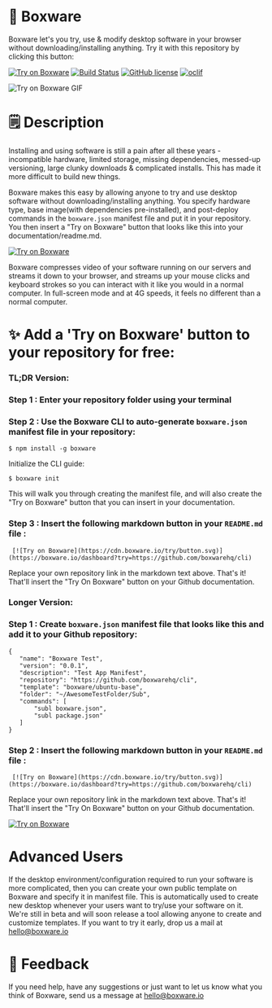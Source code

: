 🚀 Boxware
===========

Boxware let's you try, use & modify desktop software in your browser without downloading/installing anything. Try it with this repository by clicking this button: 

[![Try on Boxware](https://cdn.boxware.io/try/button.svg)](https://boxware.io/dashboard?try=https://github.com/boxwarehq/cli) 
[![Build Status](https://travis-ci.org/boxwarehq/boxware-cli.svg?branch=master)](https://travis-ci.org/boxwarehq/cli) 
[![GitHub license](https://img.shields.io/github/license/boxwarehq/cli.svg)](https://github.com/boxwarehq/cli) 
[![oclif](https://img.shields.io/badge/cli-oclif-brightgreen.svg)](https://oclif.io) 

![Try on Boxware GIF](https://cdn.boxware.io/try/tryonboxware.smallest.gif)

# 🗒 Description

Installing and using software is still a pain after all these years - incompatible hardware, limited storage, missing dependencies, messed-up versioning, large clunky downloads & complicated installs. This has made it more difficult to build new things. 

Boxware makes this easy by allowing anyone to try and use desktop software without downloading/installing anything. You specify hardware type, base image(with dependencies pre-installed), and post-deploy commands in the `boxware.json` manifest file and put it in your repository. You then insert a "Try on Boxware" button that looks like this into your documentation/readme.md.  

[![Try on Boxware](https://cdn.boxware.io/try/button.svg)](https://boxware.io/dashboard?try=https://github.com/boxwarehq/cli) 
  
Boxware compresses video of your software running on our servers and streams it down to your browser, and streams up your mouse clicks and keyboard strokes so you can interact with it like you would in a normal computer. In full-screen mode and at 4G speeds, it feels no different than a normal computer. 

# ✨ Add a 'Try on Boxware' button to your repository for free: 

### TL;DR Version: 

### Step 1 : Enter your repository folder using your terminal  

### Step 2 : Use the Boxware CLI to auto-generate `boxware.json` manifest file in your repository: 
```
$ npm install -g boxware
```
Initialize the CLI guide: 
```
$ boxware init
```
This will walk you through creating the manifest file, and will also create the "Try on Boxware" button that you can insert in your documentation. 

### Step 3 : Insert the following markdown button in your `README.md` file : 
```
 [![Try on Boxware](https://cdn.boxware.io/try/button.svg)](https://boxware.io/dashboard?try=https://github.com/boxwarehq/cli) 
```
Replace your own repository link in the markdown text above. That's it! That'll insert the "Try On Boxware" button on your Github documentation. 

### Longer Version: 
### Step 1 : Create `boxware.json` manifest file that looks like this and add it to your Github repository: 
 ```
 {
    "name": "Boxware Test",
    "version": "0.0.1",
    "description": "Test App Manifest",
    "repository": "https://github.com/boxwarehq/cli",
    "template": "boxware/ubuntu-base",
    "folder": "~/AwesomeTestFolder/Sub",
    "commands": [
        "subl boxware.json",
        "subl package.json"
    ]
}
```
### Step 2 : Insert the following markdown button in your `README.md` file : 

```
 [![Try on Boxware](https://cdn.boxware.io/try/button.svg)](https://boxware.io/dashboard?try=https://github.com/boxwarehq/cli) 
```
Replace your own repository link in the markdown text above. That's it! That'll insert the "Try On Boxware" button on your Github documentation. 

[![Try on Boxware](https://cdn.boxware.io/try/button.svg)](https://boxware.io/dashboard?try=https://github.com/boxwarehq/cli)

# Advanced Users

If the desktop environment/configuration required to run your software is more complicated, then you can create your own public template on Boxware and specify it in manifest file. This is automatically used to create new desktop whenever your users want to try/use your software on it. We're still in beta and will soon release a tool allowing anyone to create and customize templates. If you want to try it early, drop us a mail at hello@boxware.io

# 📣 Feedback
If you need help, have any suggestions or just want to let us know what you think of Boxware, send us a message at hello@boxware.io

